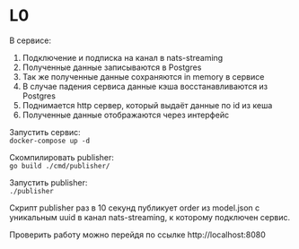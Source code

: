 # L0

В сервисе:
1. Подключение и подписка на канал в nats-streaming
2. Полученные данные записываются в Postgres
3. Так же полученные данные сохраняются in memory в сервисе
4. В случае падения сервиса данные кэша восстанавливаются из Postgres
5. Поднимается http сервер, который выдаёт данные по id из кеша
6. Полученные данные отображаются через интерфейс

Запустить сервис:\
```docker-compose up -d```

Скомпилировать publisher:\
```go build ./cmd/publisher/```

Запустить publisher:\
```./publisher```

Скрипт publisher раз в 10 секунд публикует order из model.json с уникальным uuid в канал nats-streaming, к которому подключен сервис.

Проверить работу можно перейдя по ссылке http://localhost:8080
